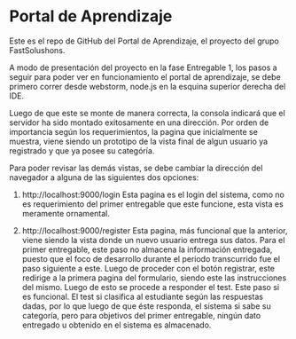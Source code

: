 # Portal de Aprendizaje

Este es el repo de GitHub del Portal de Aprendizaje, el proyecto del grupo FastSolushons.

A modo de presentación del proyecto en la fase Entregable 1, los pasos a seguir para poder ver en funcionamiento el portal de aprendizaje, se debe primero correr desde webstorm, node.js en la esquina superior derecha del IDE.

Luego de que este se monte de manera correcta, la consola indicará que el servidor ha sido montado exitosamente en una dirección. Por orden de importancia según los requerimientos, la pagina que inicialmente se muestra, viene siendo un prototipo de la vista final de algun usuario ya registrado y que ya posee su categóría. 

Para poder revisar las demás vistas, se debe cambiar la dirección del navegador a alguna de las siguientes dos opciones:

1. http://localhost:9000/login Esta pagina es el login del sistema, como no es requerimiento del primer entregable que este funcione, esta vista es meramente ornamental.

2. http://localhost:9000/register Esta pagina, más funcional que la anterior, viene siendo la vista donde un nuevo usuario entrega sus datos. Para el primer entregable, este paso no almacena la información entregada, puesto que el foco de desarrollo durante el periodo transcurrido fue el paso siguiente a este.
Luego de proceder con el botón registrar, este redirige a la primera pagina del formulario, siendo este las instrucciones del mismo. Luego de esto se procede a responder el test. Este paso si es funcional. El test si clasifica al estudiante según las respuestas dadas, por lo que luego de que éste responda, el sistema si sabe su categoría, pero para objetivos del primer entregable, ningún dato entregado u obtenido en el sistema es almacenado.

